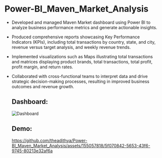 # Power-BI_Maven_Market_Analysis
- Developed and managed Maven Market dashboard using Power BI to analyze business performance metrics and generate actionable insights.
- Produced comprehensive reports showcasing Key Performance Indicators (KPIs), including total transactions by country, state, and city, revenue versus target analysis, and weekly revenue trends.
- Implemented visualizations such as Maps illustrating total transactions and matrices displaying product brands, total transactions, total profit, profit margin, and return rates.
- Collaborated with cross-functional teams to interpret data and drive strategic decision-making processes, resulting in improved business outcomes and revenue growth.

  ## Dashboard:
  ![Dashboard](https://github.com/theadithya/Power-BI_Maven_Market_Analysis/assets/155057818/ddc8f906-953c-49dd-a777-ce7ee7b08a77)

  ## Demo:
  https://github.com/theadithya/Power-BI_Maven_Market_Analysis/assets/155057818/5f070842-5653-43f6-9745-80213e32af6a



